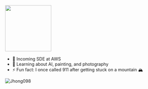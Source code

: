<h3 align="left"><img src="https://media.giphy.com/media/Wj7lNjMNDxSmc/giphy.gif" width="150"></h3>

- 💼 Incoming SDE at AWS
- 🌱 Learning about AI, painting, and photography
- ⚡ Fun fact: I once called 911 after getting stuck on a mountain 🏔

<p align="left"> <img src="https://komarev.com/ghpvc/?username=Jhong098" alt="Jhong098" /></p>
